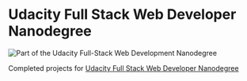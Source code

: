 # Udacity Full Stack Web Developer Nanodegree

![Part of the Udacity Full-Stack Web Development Nanodegree](https://img.shields.io/badge/Udacity-Full--Stack%20Web%20Developer%20Nanodegree-02b3e4.svg)

Completed projects for [Udacity Full Stack Web Developer Nanodegree](https://eu.udacity.com/course/full-stack-web-developer-nanodegree--nd004)
